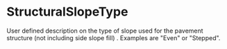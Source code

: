 StructuralSlopeType
===================

User defined description on the type of slope used for the pavement structure (not including side slope fill) . Examples are "Even" or "Stepped".
